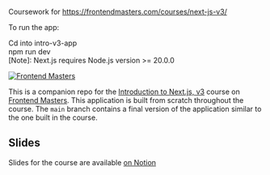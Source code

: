 Coursework for https://frontendmasters.com/courses/next-js-v3/

To run the app:

Cd into intro-v3-app\
npm run dev\
[Note]: Next.js requires Node.js version >= 20.0.0

[![Frontend Masters](https://static.frontendmasters.com/assets/brand/logos/full.png)][fem]

This is a companion repo for the [Introduction to Next.js, v3][course] course on [Frontend Masters][fem]. This application is built from scratch throughout the course. The `main` branch contains a final version of the application similar to the one built in the course. 

## Slides
Slides for the course are available [on Notion][slides]



[fem]: https://frontendmasters.com
[course]: https://frontendmasters.com/courses/next-js-v3/
[slides]: https://scottmoss.notion.site/scottmoss/Intro-to-Next-js-V3-6cefbdba58d94e3897dcb8d7e7fc0337
